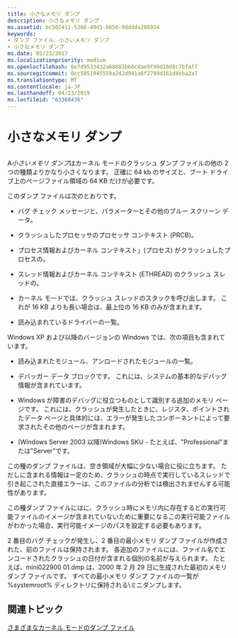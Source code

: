```yaml
---
title: 小さなメモリ ダンプ
description: 小さなメモリ ダンプ
ms.assetid: bc502411-5366-49d3-b650-9dddda286934
keywords:
- ダンプ ファイル、小さいメモリ ダンプ
- 小さなメモリ ダンプ
ms.date: 05/23/2017
ms.localizationpriority: medium
ms.openlocfilehash: 6e7d9533432a68881b66c4ae9f99d18d8c7bfaff
ms.sourcegitcommit: 0cc5051945559a242d941a6f2799d161d8eba2a7
ms.translationtype: MT
ms.contentlocale: ja-JP
ms.lasthandoff: 04/23/2019
ms.locfileid: "63368436"
---
```

# <a name="small-memory-dump"></a>小さなメモリ ダンプ


## <span id="ddk_small_memory_dump_dbg"></span><span id="DDK_SMALL_MEMORY_DUMP_DBG"></span>


A*小さいメモリ ダンプ*はカーネル モードのクラッシュ ダンプ ファイルの他の 2 つの種類よりかなり小さくなります。 正確に 64 kb のサイズと、ブート ドライブ上のページファイル領域の 64 KB だけが必要です。

このダンプ ファイルは次のとおりです。

-   バグ チェック メッセージと、パラメーターとその他のブルー スクリーン データ。

-   クラッシュしたプロセッサのプロセッサ コンテキスト (PRCB)。

-   プロセス情報およびカーネル コンテキスト」(プロセス) がクラッシュしたプロセスの。

-   スレッド情報およびカーネル コンテキスト (ETHREAD) のクラッシュ スレッドの。

-   カーネル モードでは、クラッシュ スレッドのスタックを呼び出します。 これが 16 KB よりも長い場合は、最上位の 16 KB のみが含まれます。

-   読み込まれているドライバーの一覧。

Windows XP および以降のバージョンの Windows では、次の項目も含まれています。

-   読み込まれたモジュール、アンロードされたモジュールの一覧。

-   デバッガー データ ブロックです。 これには、システムの基本的なデバッグ情報が含まれています。

-   Windows が障害のデバッグに役立つものとして識別する追加のメモリ ページです。 これには、クラッシュが発生したときに、レジスタ、ポイントされたデータ ページと具体的には、エラーが発生したコンポーネントによって要求されたその他のページが含まれます。

-   (Windows Server 2003 以降)Windows SKU - たとえば、"Professional"または"Server"です。

この種のダンプ ファイルは、空き領域が大幅に少ない場合に役に立ちます。 ただしに含まれる情報は一定のため、クラッシュの時点で実行しているスレッドで引き起こされた直接エラーは、このファイルの分析では検出されませんする可能性があります。

この種ダンプ ファイルにはに、クラッシュ時にメモリ内に存在するどの実行可能ファイルのイメージが含まれていないために重要になるこの実行可能ファイルがわかった場合、実行可能イメージのパスを設定する必要もあります。

2 番目のバグ チェックが発生し、2 番目の最小メモリ ダンプ ファイルが作成された、前のファイルは保持されます。 各追加のファイルには、ファイル名でエンコードされたクラッシュの日付が含まれる個別の名前が与えられます。 たとえば、mini022900 01.dmp は、2000 年 2 月 29 日に生成された最初のメモリ ダンプ ファイルです。 すべての最小メモリ ダンプ ファイルの一覧が %systemroot% ディレクトリに保持される\\ミニダンプします。

## <a name="span-idrelatedtopicsspanrelated-topics"></a><span id="related_topics"></span>関連トピック


[さまざまなカーネル モードのダンプ ファイル](varieties-of-kernel-mode-dump-files.md)

 

 






